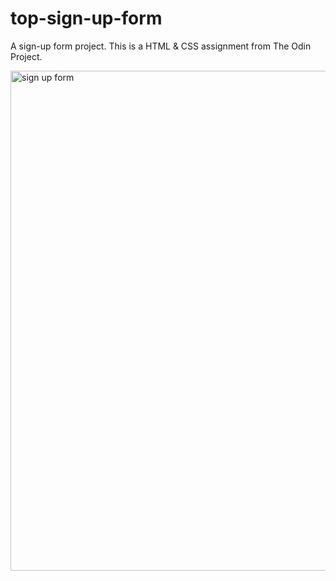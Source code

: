 # top-sign-up-form
A sign-up form project. This is a HTML & CSS assignment from The Odin Project.

<img loading="lazy" width="800px" src="./images/sign-up-form.png" alt="sign up form" />